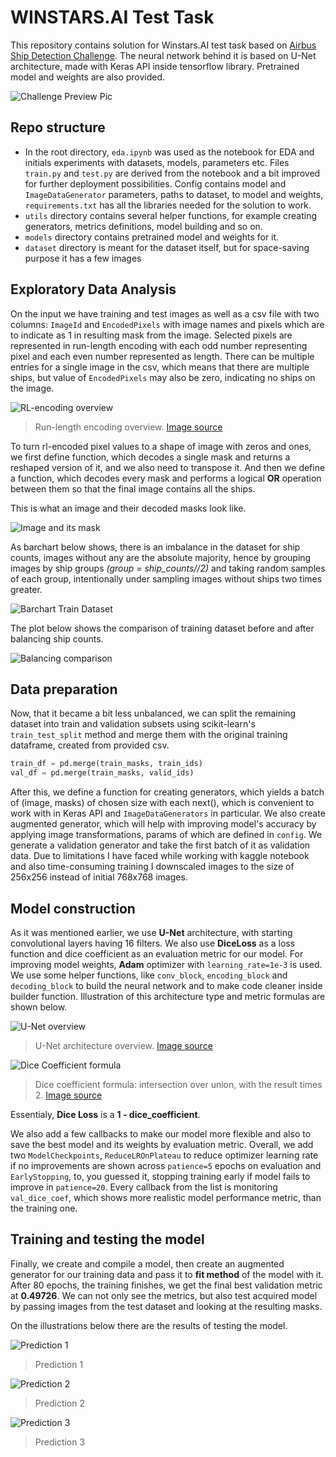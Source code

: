 # WINSTARS.AI Test Task

This repository contains solution for Winstars.AI test task based on 
[Airbus Ship Detection Challenge](https://kaggle.com/c/airbus-ship-detection). The neural network behind it is based on 
U-Net architecture, made with Keras API inside tensorflow library. Pretrained model and weights are also provided.

<img src="assets/challenge_preview.png" alt="Challenge Preview Pic">

## Repo structure

- In the root directory, `eda.ipynb` was used as the notebook for EDA and initials experiments with datasets, models,
parameters etc. Files `train.py` and `test.py` are derived from the notebook and a bit improved for further 
deployment possibilities. Config contains model and `ImageDataGenerator` parameters, paths to dataset, to model and 
weights, `requirements.txt` has all the libraries needed for the solution to work.
- `utils` directory contains several helper functions, for example creating generators, metrics definitions, model building
and so on.
- `models` directory contains pretrained model and weights for it.
- `dataset` directory is meant for the dataset itself, but for space-saving purpose it has a few images

## Exploratory Data Analysis

On the input we have training and test images as well as a csv file with two columns: `ImageId` and `EncodedPixels` with
image names and pixels which are to indicate as 1 in resulting mask from the image. Selected pixels are represented in 
run-length encoding with each odd number representing pixel and each even number represented as length. There can be 
multiple entries for a single image in the csv, which means that there are multiple ships, but value of `EncodedPixels` 
may also be zero, indicating no ships on the image.

<img src="assets/rle.png" alt="RL-encoding overview">

> Run-length encoding overview. [Image source](https://pycad.co/the-difference-between-dice-and-dice-loss/)

To turn rl-encoded pixel values to a shape of image with zeros and ones, we first define function, which decodes a 
single mask and returns a reshaped version of it, and we also need to transpose it. And then we define a function, which 
decodes every mask and performs a logical **OR** operation between them so that the final image contains all the ships.

This is what an image and their decoded masks look like.

<img src="assets/image-mask.png" alt="Image and its mask">

As barchart below shows, there is an imbalance in the dataset for ship counts, images without any are the absolute
majority, hence by grouping images by ship groups *(group = ship_counts//2)* and taking random samples of each group, 
intentionally under sampling images without ships two times greater.

<img src="assets/barchart_native.png" alt="Barchart Train Dataset">

The plot below shows the comparison of training dataset before and after balancing ship counts.

<img src="assets/compared_bercharts.png" alt="Balancing comparison">

## Data preparation

Now, that it became a bit less unbalanced, we can split the remaining dataset into train and validation subsets using 
scikit-learn's `train_test_split` method and merge them with the original training dataframe, created from provided csv.
```python
train_df = pd.merge(train_masks, train_ids)
val_df = pd.merge(train_masks, valid_ids)
```

After this, we define a function for creating generators, which yields a batch of (image, masks) of chosen size with 
each next(), which is convenient to work with in Keras API and `ImageDataGenerators` in particular. We also create
augmented generator, which will help with improving model's accuracy by applying image transformations, params of which
are defined in `config`. We generate a validation generator and take the first batch of it as validation data. 
Due to limitations I have faced while working with kaggle notebook and also time-consuming training I downscaled images
to the size of 256x256 instead of initial 768x768 images.

## Model construction

As it was mentioned earlier, we use **U-Net** architecture, with starting convolutional layers having 16 filters.
We also use **DiceLoss** as a loss function and dice coefficient as an evaluation metric for our model. 
For improving model weights, **Adam** optimizer with `learning_rate=1e-3` is used.
We use some helper functions, like `conv_block`, `encoding_block` and `decoding_block` to build the neural network 
and to make code cleaner inside builder function.
Illustration of this architecture type and metric formulas are shown below.

<img src="assets/unet_illustration.png" alt="U-Net overview">

> U-Net architecture overview. [Image source](https://www.geeksforgeeks.org/u-net-architecture-explained/)

<img src="assets/dice_coeff_formula.png" alt="Dice Coefficient formula">

> Dice coefficient formula: intersection over union, with the result times 2. 
> [Image source](https://pycad.co/the-difference-between-dice-and-dice-loss/)

Essentialy, **Dice Loss** is a **1 - dice_coefficient**.

We also add a few callbacks to make our model more flexible and also to save the best model and its weights by 
evaluation metric.
Overall, we add two `ModelCheckpoints`, `ReduceLROnPlateau` to reduce optimizer learning rate if no 
improvements are shown across `patience=5` epochs on evaluation and `EarlyStopping`, to, you guessed it, stopping 
training early if model fails to improve in `patience=20`. 
Every callback from the list is monitoring `val_dice_coef`, which shows more realistic model performance metric, than
the training one.

## Training and testing the model

Finally, we create and compile a model, then create an augmented generator for our training data and pass it to **fit 
method** of the model with it.
After 80 epochs, the training finishes, we get the final best validation metric at **0.49726**.
We can not only see the metrics, but also test acquired model by passing images from the test dataset and looking at 
the resulting masks.

On the illustrations below there are the results of testing the model.

<img src="assets/prediction1.png" alt="Prediction 1">

> Prediction 1

<img src="assets/prediction2.png" alt="Prediction 2">

> Prediction 2

<img src="assets/prediction3.png" alt="Prediction 3">

> Prediction 3